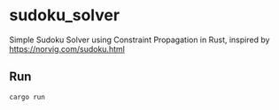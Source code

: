 sudoku_solver
===
Simple Sudoku Solver using Constraint Propagation in Rust, inspired by https://norvig.com/sudoku.html


Run
---
`cargo run`
